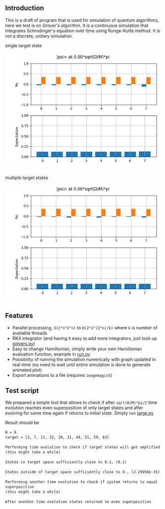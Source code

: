 ## Introduction

This is a draft of program that is used for simulation of quantum algorithms, here we test is on Grover's algorithm. It is a continuous simulation that integrates Schrodinger's equation over time using Runge-Kutta method. It is not a discrete, unitary simulation.

single target state

![example](https://github.com/nyuqtl/grover/blob/master/animations/single.gif?raw=true "example")

multiple target states

![example](https://github.com/nyuqtl/grover/blob/master/animations/multi.gif?raw=true "example")

## Features

* Parallel processing, `O(2^n^2^n)` to `O(2^n^(2^n)/k)` where `k` is number of available threads
* RK4 integrator (and having it easy to add more integrators, just look up [solvers.py](./solvers.py))
* Easy to change Hamiltonian, simply write your own Hamiltonian evaluation function, example in [run.py](./run.py#L15-L32)
* Possibility of running the simulation numerically with graph updated in real-time (no need to wait until entire simulation is done to generate animated plot)
* Export animations to a file (requires `imagemagick`)

## Test script

We prepared a simple tool that allows to check if after `sqrt(D/M)*pi/2` time evolution reaches even superposition of only target states and after evolving for same time again if returns to initial state. Simply run [large.py](./large.py)

Result should be

```
N = 6
target = [2, 7, 11, 22, 28, 31, 44, 51, 59, 63]

Performing time evolution to check if target states will get amplified
(this might take a while)

States in target space sufficiently close to 0.1, (0.1)

States outside of target space sufficiently close to 0., (2.29956e-15)

Performing another time evolution to check if system returns to equal superposition
(this might take a while)

After another time evolution states returned to even superposition
```
